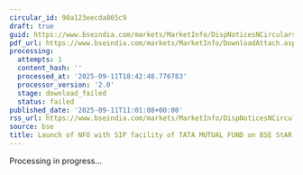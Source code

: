 ```yaml
---
circular_id: 90a123eecda865c9
draft: true
guid: https://www.bseindia.com/markets/MarketInfo/DispNoticesNCirculars.aspx?Noticeid={4A5B9ED0-5EF2-427C-9998-74383FDE52D2}&noticeno=20250911-16&dt=09/11/2025&icount=16&totcount=91&flag=0
pdf_url: https://www.bseindia.com/markets/MarketInfo/DownloadAttach.aspx?id=20250911-16&attachedId=
processing:
  attempts: 1
  content_hash: ''
  processed_at: '2025-09-11T18:42:48.776783'
  processor_version: '2.0'
  stage: download_failed
  status: failed
published_date: '2025-09-11T11:01:08+00:00'
rss_url: https://www.bseindia.com/markets/MarketInfo/DispNoticesNCirculars.aspx?Noticeid={4A5B9ED0-5EF2-427C-9998-74383FDE52D2}&noticeno=20250911-16&dt=09/11/2025&icount=16&totcount=91&flag=0
source: bse
title: Launch of NFO with SIP facility of TATA MUTUAL FUND on BSE StAR MF Platform
---
```


Processing in progress...